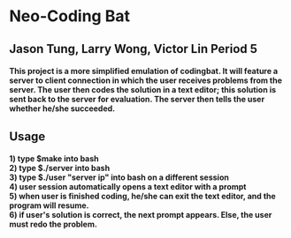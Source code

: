 # Neo-Coding Bat

## Jason Tung, Larry Wong, Victor Lin   Period 5

#### This project is a more simplified emulation of codingbat. It will feature a server to client connection in which the user receives problems from the server. The user then codes the solution in a text editor; this solution is sent back to the server for evaluation. The server then tells the user whether he/she succeeded.

## Usage
#### 1) type $make into bash<br />2) type $./server into bash<br />3) type $./user "server ip" into bash on a different session<br />4) user session automatically opens a text editor with a prompt<br />5) when user is finished coding, he/she can exit the text editor, and the program will resume.<br />6) if user's solution is correct, the next prompt appears. Else, the user must redo the problem.
